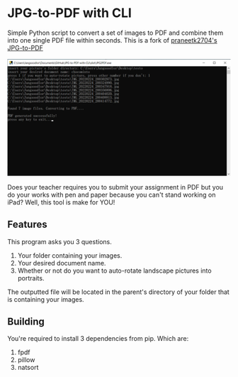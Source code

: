 # JPG-to-PDF with CLI
Simple Python script to convert a set of images to PDF and combine them into one single PDF file within seconds. This is a fork of [praneetk2704's JPG-to-PDF](https://github.com/praneetk2704/JPG-to-PDF)
<br /><br />
![screenshot_1](demonstration.png)

Does your teacher requires you to submit your assignment in PDF but you do your works with pen and paper because you can't stand working on iPad? Well, this tool is make for YOU! 

## Features
This program asks you 3 questions.
1. Your folder containing your images.
2. Your desired document name.
3. Whether or not do you want to auto-rotate landscape pictures into portraits.

The outputted file will be located in the parent's directory of your folder that is containing your images.

## Building
You're required to install 3 dependencies from pip. Which are:
1. fpdf
2. pillow
3. natsort




